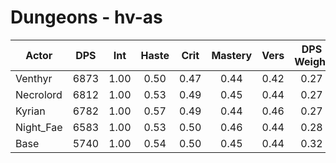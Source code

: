 # Dungeons - hv-as
| Actor | DPS | Int | Haste | Crit | Mastery | Vers | DPS Weight |
|---|:---:|:---:|:---:|:---:|:---:|:---:|:---:|
|Venthyr|6873|1.00|0.50|0.47|0.44|0.42|0.27|
|Necrolord|6812|1.00|0.53|0.49|0.45|0.44|0.27|
|Kyrian|6782|1.00|0.57|0.49|0.44|0.46|0.27|
|Night_Fae|6583|1.00|0.53|0.50|0.46|0.44|0.28|
|Base|5740|1.00|0.54|0.50|0.45|0.44|0.32|
